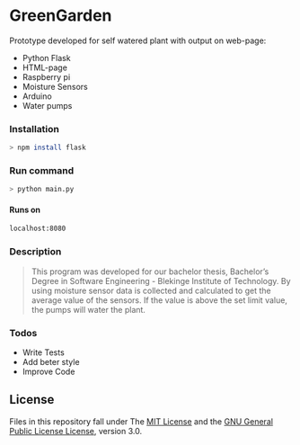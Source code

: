 # GreenGarden

Prototype developed for self watered plant with output on web-page:

- Python Flask
- HTML-page
- Raspberry pi
- Moisture Sensors
- Arduino
- Water pumps

### Installation

```sh
> npm install flask
```

### Run command

```sh
> python main.py
```

#### Runs on

```sh
localhost:8080
```

### Description

> This program was developed for our bachelor thesis,
> Bachelor’s Degree in Software Engineering -
> Blekinge Institute of Technology.
> By using moisture sensor data is collected
> and calculated to get the average value of the sensors.
> If the value is above the set limit value, the pumps will water the plant.

### Todos

- Write Tests
- Add beter style
- Improve Code

## License

Files in this repository fall under The [MIT License](https://opensource.org/licenses/MIT) and the [GNU General Public License License](https://www.gnu.org/licenses/gpl-3.0.html), version 3.0.
